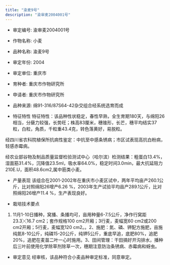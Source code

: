 ```yaml
---
title: "渝麦9号"
description: "渝审麦2004001号"
---
```

* 审定编号:  渝审麦2004001号

*  作物名称:  小麦

*  品种名称:  渝麦9号

*  审定年份:  2004

*  审定单位:  重庆市

* 育种者:  重庆市作物研究所

*  申请者:  重庆市作物研究所

*  品种来源:  绵91-316/87S64-42杂交组合经系统选育而成

*  特征特性
特征特性：该品种性状稳定，春性早熟，全生育期180天，与绵阳26相当，分蘖力较强，长势旺；株高83厘米，穗锥形，长芒，穗平均结实37粒，白粒，角质，千粒重43.4克，转色落黄好，易脱粒。
经四川省农科院植保所抗病性鉴定：中抗至中感条锈病；市区试表现高抗白粉病，轻感赤霉病。
经农业部谷物及制品质量监督检验测试中心（哈尔滨）检测结果：粗蛋白13.4%，湿面筋31.4%，沉降值23.5ml，吸水率64.0%，稳定时间3.0min，最大抗延阻力210E.U，面积48.6cm2,属中筋类小麦。


*  产量表现
该组合在2001-2002年在重庆市小麦区试中，两年平均亩产260.1公斤，比对照绵阳26增产6.26 %，2003年生产试验平均亩产289.1公斤，比对照绵阳26增产11.4 %，生产表现良好。

*  栽培技术要点
1. 11月1-10日播种，窝播、条播均可，亩用种量6-7.5公斤，净作行窝距23.3╳16.7 cm2；套作规格100 cm2开厢；3行麦，麦幅宽60 cm2或200 cm2开厢；5行麦，麦幅宽120 cm2。。2、施肥：氮、磷、钾配方施肥，亩施纯氮8-10公斤，纯磷15-20公斤，纯钾5公斤，重底早追，底肥80%，追肥20%，追肥在麦苗二叶一心时施用。3、田间管理：干田搞好开沟排水，播种后三叶前使用化学除草剂除草一次，穗期注意防治条锈病、赤霉病和蚜虫。

*  审定意见
经审核，该品种符合小麦品种审定标准，同意审定。
